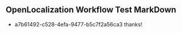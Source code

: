 ## OpenLocalization Workflow Test MarkDown
* a7b61492-c528-4efa-9477-b5c7f2a56ca3 thanks!

<!--HONumber=Jul16_HO3-->


